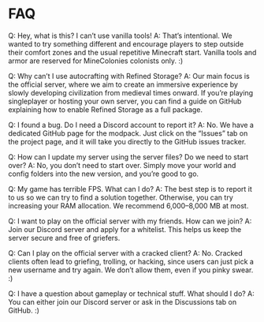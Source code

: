 # FAQ 

Q: Hey, what is this? I can’t use vanilla tools!
A: That’s intentional. We wanted to try something different and encourage players to step outside their comfort zones 
   and the usual repetitive Minecraft start. Vanilla tools and armor are reserved for MineColonies colonists only. :)

Q: Why can’t I use autocrafting with Refined Storage?
A: Our main focus is the official server, where we aim to create an immersive experience by slowly developing civilization 
   from medieval times onward. If you’re playing singleplayer or hosting your own server, you can find a guide on GitHub 
   explaining how to enable Refined Storage as a full package.

Q: I found a bug. Do I need a Discord account to report it?
A: No. We have a dedicated GitHub page for the modpack. Just click on the “Issues” tab on the project page, and it will 
   take you directly to the GitHub issues tracker.

Q: How can I update my server using the server files? Do we need to start over?
A: No, you don’t need to start over. Simply move your world and config folders into the new version, and you’re good to go.

Q: My game has terrible FPS. What can I do?
A: The best step is to report it to us so we can try to find a solution together. Otherwise, you can try increasing your 
   RAM allocation. We recommend 6,000–8,000 MB at most.

Q: I want to play on the official server with my friends. How can we join?
A: Join our Discord server and apply for a whitelist. This helps us keep the server secure and free of griefers.

Q: Can I play on the official server with a cracked client?
A: No. Cracked clients often lead to griefing, trolling, or hacking, since users can just pick a new username and try again. 
   We don’t allow them, even if you pinky swear. :)

Q: I have a question about gameplay or technical stuff. What should I do?
A: You can either join our Discord server or ask in the Discussions tab on GitHub. :)
